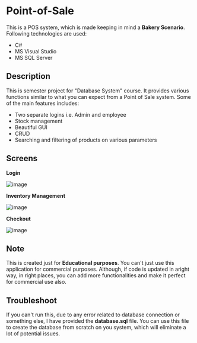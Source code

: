 # Point-of-Sale

This is a POS system, which is made keeping in mind a **Bakery Scenario**. Following technologies are used:

- C#
- MS Visual Studio
- MS SQL Server

## Description

This is semester project for "Database System" course. It provides various functions similar to what you can expect from a Point of Sale system. Some of the main features includes:

- Two separate logins i.e. Admin and employee
- Stock management
- Beautiful GUI 
- CRUD
- Searching and filtering of products on various parameters

## Screens

**Login**

![image](https://user-images.githubusercontent.com/49767636/83331415-b8b3f780-a2af-11ea-8d68-8cf48a7c9d40.png)

**Inventory Management**

![image](https://user-images.githubusercontent.com/49767636/83331438-db461080-a2af-11ea-9c39-a275e5c49afa.png)

**Checkout**

![image](https://user-images.githubusercontent.com/49767636/83331450-ee58e080-a2af-11ea-98e8-52defb55cb9e.png)

## Note

This is created just for **Educational purposes**. You can't just use this application for commercial purposes. Although, if code is updated in aright way, in right places, you can add more functionalities and make it perfect for commercial use also.

## Troubleshoot

If you can't run this, due to any error related to database connection or something else, I have provided the **database.sql** file. You can use this file to create the database from scratch on you system, which will eliminate a lot of potential  issues.
